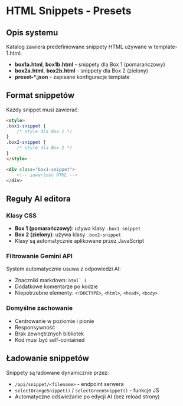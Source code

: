 # HTML Snippets - Presets

## Opis systemu

Katalog zawiera predefiniowane snippety HTML używane w template-1.html:

- **box1a.html**, **box1b.html** - snippety dla Box 1 (pomarańczowy)
- **box2a.html**, **box2b.html** - snippety dla Box 2 (zielony) 
- **preset-*.json** - zapisane konfiguracje template

## Format snippetów

Każdy snippet musi zawierać:

```html
<style>
.box1-snippet {
    /* style dla Box 1 */
}
.box2-snippet {
    /* style dla Box 2 */
}
</style>

<div class="box1-snippet">
    <!-- zawartość HTML -->
</div>
```

## Reguły AI editora

### Klasy CSS
- **Box 1 (pomarańczowy)**: używa klasy `.box1-snippet`
- **Box 2 (zielony)**: używa klasy `.box2-snippet`
- Klasy są automatycznie aplikowane przez JavaScript

### Filtrowanie Gemini API
System automatycznie usuwa z odpowiedzi AI:
- Znaczniki markdown: ````html` i ````
- Dodatkowe komentarze po kodzie
- Niepotrzebne elementy: `<!DOCTYPE>`, `<html>`, `<head>`, `<body>`

### Domyślne zachowanie
- Centrowanie w poziomie i pionie
- Responsywność
- Brak zewnętrznych bibliotek
- Kod musi być self-contained

## Ładowanie snippetów

Snippety są ładowane dynamicznie przez:
- `/api/snippet/<filename>` - endpoint serwera
- `selectOrangeSnippet()` / `selectGreenSnippet()` - funkcje JS
- Automatyczne odświeżanie po edycji AI (bez reload strony)